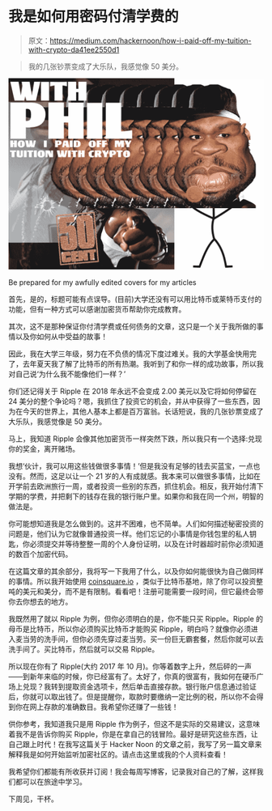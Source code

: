 # 我是如何用密码付清学费的

> 原文：<https://medium.com/hackernoon/how-i-paid-off-my-tuition-with-crypto-da41ee2550d1>

> 我的几张钞票变成了大乐队，我感觉像 50 美分。

![](img/3193816a280eec897efe4d03c283f100.png)

Be prepared for my awfully edited covers for my articles

首先，是的，标题可能有点误导。(目前)大学还没有可以用比特币或莱特币支付的功能，但有一种方式可以感谢加密货币帮助你完成教育。

其次，这不是那种保证你付清学费或任何债务的文章，这只是一个关于我所做的事情以及你如何从中受益的故事！

因此，我在大学三年级，努力在不负债的情况下度过难关。我的大学基金快用完了，去年夏天我了解了比特币的所有热潮。我听到了和你一样的成功故事，所以我对自己说‘为什么我不能像他们一样？’

你们还记得关于 Ripple 在 2018 年永远不会变成 2.00 美元以及它将如何停留在 24 美分的整个争论吗？嗯，我抓住了投资它的机会，并从中获得了一些东西，因为在今天的世界上，其他人基本上都是百万富翁。长话短说，我的几张钞票变成了大乐队，我感觉像是 50 美分。

马上，我知道 Ripple 会像其他加密货币一样突然下跌，所以我只有一个选择:兑现你的奖金，离开赌场。

我想‘伙计，我可以用这些钱做很多事情！’但是我没有足够的钱去买蓝宝，一点也没有。然而，这足以让一个 21 岁的人有成就感。我本来可以做很多事情，比如在开学前去欧洲旅行一周，或者投资一些别的东西，抓住机会。相反，我开始付清下学期的学费，并把剩下的钱存在我的银行账户里。如果你和我在同一个州，明智的做法是。

你可能想知道我是怎么做到的。这并不困难，也不简单。人们如何描述秘密投资的问题是，他们认为它就像普通投资一样。他们忘记的小事情是你钱包里的私人钥匙，你必须提交并等待整整一周的个人身份证明，以及在计时器超时前你必须知道的数百个加密代码。

在这篇文章的其余部分，我将写一下我用了什么，以及你如何能很快为自己做同样的事情。所以我开始使用 [coinsquare.io](http://coinsquare.io) ，类似于比特币基地，除了你可以投资整吨的美元和美分，而不是有限制。看看吧！注册可能需要一段时间，但它最终会带你去你想去的地方。

我既然用了就以 Ripple 为例，但你必须明白的是，你不能只买 Ripple。Ripple 的母币是比特币，所以你必须购买比特币才能购买 Ripple，明白吗？就像你必须进入麦当劳的洗手间，但你必须先穿过麦当劳。买一份巨无霸套餐，然后你就可以去洗手间了。买比特币，然后就可以交易 Ripple。

所以现在你有了 Ripple(大约 2017 年 10 月)。你等着数字上升，然后砰的一声——到新年来临的时候，你已经富有了。太好了，你真的很富有，我如何在硬币广场上兑现？我转到提取资金选项卡，然后单击直接存款。银行账户信息通过验证后，你就可以取出钱了。但是提醒你，取款时要缴纳一定比例的税，所以你不会得到你在网上存款的准确数目。我希望你还赚了一些钱！

供你参考，我知道我只是用 Ripple 作为例子，但这不是实际的交易建议，这意味着我不是告诉你购买 Ripple，你是在拿自己的钱冒险。最好是研究这些东西，让自己跟上时代！在我写这篇关于 Hacker Noon 的文章之前，我写了另一篇文章来解释我是如何开始监听加密社区的。请点击这里或我的个人资料查看！

我希望你们都能有所收获并订阅！我会每周写博客，记录我对自己的了解，这样我们都可以在旅途中学习。

下周见，干杯。